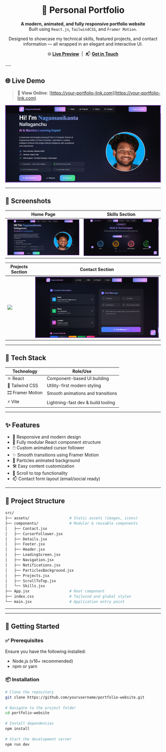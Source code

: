 <h1 align="center">🚀 Personal Portfolio</h1>

<p align="center">
  <strong>A modern, animated, and fully responsive portfolio website</strong><br />
  Built using <code>React.js</code>, <code>TailwindCSS</code>, and <code>Framer Motion</code>.
</p>

<p align="center">
  Designed to showcase my technical skills, featured projects, and contact information — all wrapped in an elegant and interactive UI.
</p>

<p align="center">
  🌐 <a href="https://your-portfolio-link.com" target="_blank"><strong>Live Preview</strong></a> &nbsp;|&nbsp;
  📬 <a href="mailto:your.email@example.com"><strong>Get in Touch</strong></a>
</p>
---

## 🌐 Live Demo

> 🚀 **View Online**: [https://your-portfolio-link.com](https://your-portfolio-link.com)

<p align="center">
  <img src="./screenshots/home.png" width="800" alt="Portfolio Preview" />
</p>

---

## 📸 Screenshots

| Home Page | Skills Section |
|-----------|----------------|
| ![](./screenshots/home.png) | ![](./screenshots/skills.png) |

| Projects Section | Contact Section |
|------------------|-----------------|
| ![](./screenshots/projects.png) | ![](./screenshots/contact.png) |

---

## 🧰 Tech Stack

| Technology       | Role/Use                           |
|------------------|-------------------------------------|
| ⚛️ React         | Component-based UI building         |
| 💨 Tailwind CSS   | Utility-first modern styling        |
| 🎞️ Framer Motion | Smooth animations and transitions   |
| ⚡ Vite           | Lightning-fast dev & build tooling  |

---
## ✨ Features

- 🎨 Responsive and modern design
- 🎯 Fully modular React component structure
- 🖱️ Custom animated cursor follower
- ✨ Smooth transitions using Framer Motion
- 🌌 Particles animated background
- 🛠️ Easy content customization
- 🧩 Scroll to top functionality
- 📫 Contact form layout (email/social ready)

---

## 📁 Project Structure

```bash
src/
├── assets/                  # Static assets (images, icons)
├── components/              # Modular & reusable components
│   ├── Contact.jsx
│   ├── CursorFollower.jsx
│   ├── Details.jsx
│   ├── Footer.jsx
│   ├── Header.jsx
│   ├── LoadingScreen.jsx
│   ├── Navigation.jsx
│   ├── Notifications.jsx
│   ├── ParticlesBackground.jsx
│   ├── Projects.jsx
│   ├── ScrollToTop.jsx
│   └── Skills.jsx
├── App.jsx                  # Root component
├── index.css                # Tailwind and global styles
└── main.jsx                 # Application entry point

```
---


---

## 🚀 Getting Started

### ✅ Prerequisites

Ensure you have the following installed:

- Node.js (v16+ recommended)
- npm or yarn

### 📦 Installation

```bash
# Clone the repository
git clone https://github.com/yourusername/portfolio-website.git

# Navigate to the project folder
cd portfolio-website

# Install dependencies
npm install

# Start the development server
npm run dev

